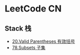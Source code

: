 # LeetCode CN
## Stack 栈
- [20.Valid Parentheses 有效括号](https://leetcode-cn.com/problems/valid-parentheses/submissions/)
- [78.Subsets 子集](https://leetcode-cn.com/problems/subsets/)